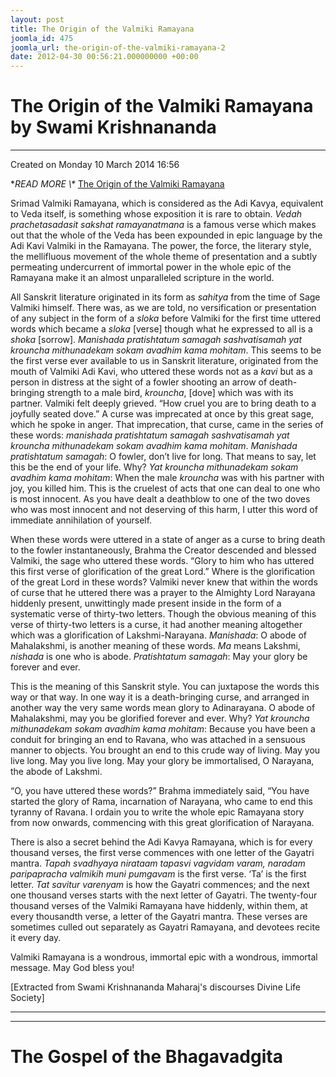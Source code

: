 ```yaml
---
layout: post
title: The Origin of the Valmiki Ramayana
joomla_id: 475
joomla_url: the-origin-of-the-valmiki-ramayana-2
date: 2012-04-30 00:56:21.000000000 +00:00
---
```

# The Origin of the Valmiki Ramayana by Swami Krishnananda

* * *

Created on Monday 10 March 2014 16:56

**READ MORE \\\** [The Origin of the Valmiki Ramayana](http://www.swami-krishnananda.org/disc/disc_191.html)

Srimad Valmiki Ramayana, which is considered as the Adi Kavya, equivalent to Veda itself, is something whose exposition it is rare to obtain. _Vedah prachetasadasit sakshat ramayanatmana_ is a famous verse which makes out that the whole of the Veda has been expounded in epic language by the Adi Kavi Valmiki in the Ramayana. The power, the force, the literary style, the mellifluous movement of the whole theme of presentation and a subtly permeating undercurrent of immortal power in the whole epic of the Ramayana make it an almost unparalleled scripture in the world.

All Sanskrit literature originated in its form as _sahitya_ from the time of Sage Valmiki himself. There was, as we are told, no versification or presentation of any subject in the form of a _sloka_ before Valmiki for the first time uttered words which became a _sloka_ [verse] though what he expressed to all is a _shoka_ [sorrow]. _Manishada pratishtatum samagah sashvatisamah yat krouncha mithunadekam sokam avadhim kama mohitam_. This seems to be the first verse ever available to us in Sanskrit literature, originated from the mouth of Valmiki Adi Kavi, who uttered these words not as a _kavi_ but as a person in distress at the sight of a fowler shooting an arrow of death-bringing strength to a male bird, _krouncha_, [dove] which was with its partner. Valmiki felt deeply grieved. “How cruel you are to bring death to a joyfully seated dove.” A curse was imprecated at once by this great sage, which he spoke in anger. That imprecation, that curse, came in the series of these words: _manishada pratishtatum samagah sashvatisamah yat krouncha mithunadekam sokam avadhim kama mohitam_. _Manishada pratishtatum samagah_: O fowler, don’t live for long. That means to say, let this be the end of your life. Why? _Yat krouncha mithunadekam sokam avadhim kama mohitam_: When the male _krouncha_ was with his partner with joy, you killed him. This is the cruelest of acts that one can deal to one who is most innocent. As you have dealt a deathblow to one of the two doves who was most innocent and not deserving of this harm, I utter this word of immediate annihilation of yourself.

When these words were uttered in a state of anger as a curse to bring death to the fowler instantaneously, Brahma the Creator descended and blessed Valmiki, the sage who uttered these words. “Glory to him who has uttered this first verse of glorification of the great Lord.” Where is the glorification of the great Lord in these words? Valmiki never knew that within the words of curse that he uttered there was a prayer to the Almighty Lord Narayana hiddenly present, unwittingly made present inside in the form of a systematic verse of thirty-two letters. Though the obvious meaning of this verse of thirty-two letters is a curse, it had another meaning altogether which was a glorification of Lakshmi-Narayana. _Manishada_: O abode of Mahalakshmi, is another meaning of these words. _Ma_ means Lakshmi, _nishada_ is one who is abode. _Pratishtatum samagah_: May your glory be forever and ever.

This is the meaning of this Sanskrit style. You can juxtapose the words this way or that way. In one way it is a death-bringing curse, and arranged in another way the very same words mean glory to Adinarayana. O abode of Mahalakshmi, may you be glorified forever and ever. Why? _Yat krouncha mithunadekam sokam avadhim kama mohitam_: Because you have been a conduit for bringing an end to Ravana, who was attached in a sensuous manner to objects. You brought an end to this crude way of living. May you live long. May you live long. May your glory be immortalised, O Narayana, the abode of Lakshmi.

“O, you have uttered these words?” Brahma immediately said, “You have started the glory of Rama, incarnation of Narayana, who came to end this tyranny of Ravana. I ordain you to write the whole epic Ramayana story from now onwards, commencing with this great glorification of Narayana.

There is also a secret behind the Adi Kavya Ramayana, which is for every thousand verses, the first verse commences with one letter of the Gayatri mantra. _Tapah svadhyaya nirataam tapasvi vagvidam varam, naradam paripapracha valmikih muni pumgavam_ is the first verse. ‘Ta’ is the first letter. _Tat savitur varenyam_ is how the Gayatri commences; and the next one thousand verses starts with the next letter of Gayatri. The twenty-four thousand verses of the Valmiki Ramayana have hiddenly, within them, at every thousandth verse, a letter of the Gayatri mantra. These verses are sometimes culled out separately as Gayatri Ramayana, and devotees recite it every day.

Valmiki Ramayana is a wondrous, immortal epic with a wondrous, immortal message. May God bless you!

[Extracted from Swami Krishnananda Maharaj's discourses Divine Life Society]

* * *



* * *



# The Gospel of the Bhagavadgita


